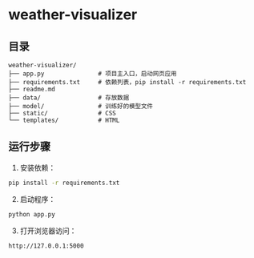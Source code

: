 # weather-visualizer
## 目录
```
weather-visualizer/
├── app.py               # 项目主入口，启动网页应用
├── requirements.txt     # 依赖列表，pip install -r requirements.txt
├── readme.md            
├── data/                # 存放数据
├── model/               # 训练好的模型文件
├── static/              # CSS
└── templates/           # HTML 
```


## 运行步骤

1. 安装依赖：

```bash
pip install -r requirements.txt
````

2. 启动程序：

```bash
python app.py
```

3. 打开浏览器访问：

```
http://127.0.0.1:5000
```

